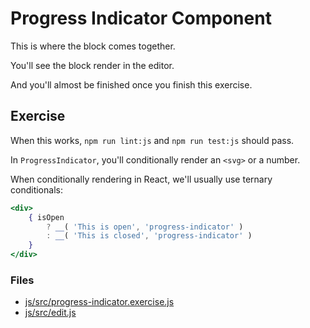 # Progress Indicator Component

This is where the block comes together.

You'll see the block render in the editor.

And you'll almost be finished once you finish this exercise.

## Exercise

When this works, `npm run lint:js` and `npm run test:js` should pass.

In `ProgressIndicator`, you'll conditionally render an `<svg>` or a number.

When conditionally rendering in React, we'll usually use ternary conditionals:
```jsx
<div>
    { isOpen
        ? __( 'This is open', 'progress-indicator' )
        : __( 'This is closed', 'progress-indicator' )
    }
</div>
```

### Files
- [js/src/progress-indicator.exercise.js](js/src/progress-indicator.exercise.js)
- [js/src/edit.js](js/src/edit.js)
